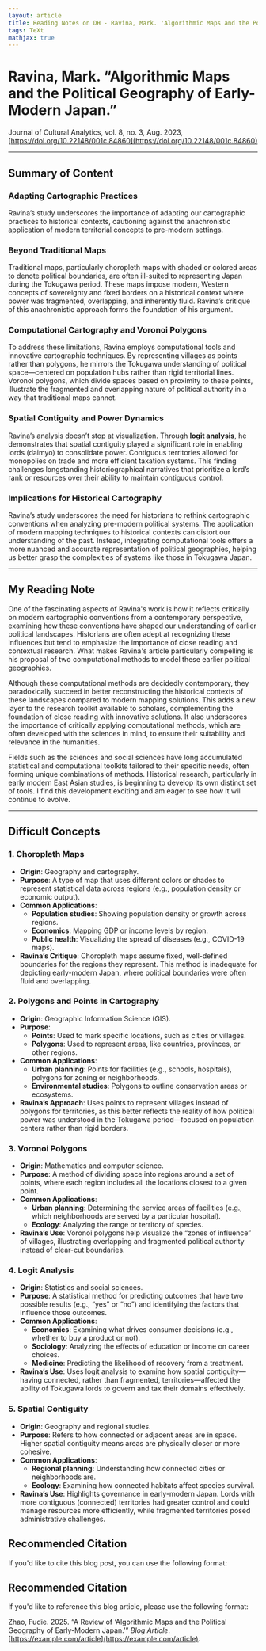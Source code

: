 ```yaml
---
layout: article
title: Reading Notes on DH - Ravina, Mark. 'Algorithmic Maps and the Political Geography of Early-Modern Japan.' 
tags: TeXt
mathjax: true
---
```

# Ravina, Mark. “Algorithmic Maps and the Political Geography of Early-Modern Japan.”  
Journal of Cultural Analytics, vol. 8, no. 3, Aug. 2023,  
[https://doi.org/10.22148/001c.84860](https://doi.org/10.22148/001c.84860)

---
## **Summary of Content**

### **Adapting Cartographic Practices**
Ravina’s study underscores the importance of adapting our cartographic practices to historical contexts, cautioning against the anachronistic application of modern territorial concepts to pre-modern settings.

### **Beyond Traditional Maps**
Traditional maps, particularly choropleth maps with shaded or colored areas to denote political boundaries, are often ill-suited to representing Japan during the Tokugawa period. These maps impose modern, Western concepts of sovereignty and fixed borders on a historical context where power was fragmented, overlapping, and inherently fluid. Ravina’s critique of this anachronistic approach forms the foundation of his argument.

### **Computational Cartography and Voronoi Polygons**
To address these limitations, Ravina employs computational tools and innovative cartographic techniques. By representing villages as points rather than polygons, he mirrors the Tokugawa understanding of political space—centered on population hubs rather than rigid territorial lines. Voronoi polygons, which divide spaces based on proximity to these points, illustrate the fragmented and overlapping nature of political authority in a way that traditional maps cannot.

### **Spatial Contiguity and Power Dynamics**
Ravina’s analysis doesn’t stop at visualization. Through **logit analysis**, he demonstrates that spatial contiguity played a significant role in enabling lords (daimyo) to consolidate power. Contiguous territories allowed for monopolies on trade and more efficient taxation systems. This finding challenges longstanding historiographical narratives that prioritize a lord’s rank or resources over their ability to maintain contiguous control.

### **Implications for Historical Cartography**
Ravina’s study underscores the need for historians to rethink cartographic conventions when analyzing pre-modern political systems. The application of modern mapping techniques to historical contexts can distort our understanding of the past. Instead, integrating computational tools offers a more nuanced and accurate representation of political geographies, helping us better grasp the complexities of systems like those in Tokugawa Japan.

---

## **My Reading Note**
One of the fascinating aspects of Ravina's work is how it reflects critically on modern cartographic conventions from a contemporary perspective, examining how these conventions have shaped our understanding of earlier political landscapes. Historians are often adept at recognizing these influences but tend to emphasize the importance of close reading and contextual research. What makes Ravina's article particularly compelling is his proposal of two computational methods to model these earlier political geographies.

Although these computational methods are decidedly contemporary, they paradoxically succeed in better reconstructing the historical contexts of these landscapes compared to modern mapping solutions. This adds a new layer to the research toolkit available to scholars, complementing the foundation of close reading with innovative solutions. It also underscores the importance of critically applying computational methods, which are often developed with the sciences in mind, to ensure their suitability and relevance in the humanities.

Fields such as the sciences and social sciences have long accumulated statistical and computational toolkits tailored to their specific needs, often forming unique combinations of methods. Historical research, particularly in early modern East Asian studies, is beginning to develop its own distinct set of tools. I find this development exciting and am eager to see how it will continue to evolve.

---

## **Difficult Concepts**

### **1. Choropleth Maps**
- **Origin**: Geography and cartography.  
- **Purpose**: A type of map that uses different colors or shades to represent statistical data across regions (e.g., population density or economic output).  
- **Common Applications**:
  - **Population studies**: Showing population density or growth across regions.
  - **Economics**: Mapping GDP or income levels by region.
  - **Public health**: Visualizing the spread of diseases (e.g., COVID-19 maps).  
- **Ravina’s Critique**: Choropleth maps assume fixed, well-defined boundaries for the regions they represent. This method is inadequate for depicting early-modern Japan, where political boundaries were often fluid and overlapping.

### **2. Polygons and Points in Cartography**
- **Origin**: Geographic Information Science (GIS).  
- **Purpose**:
  - **Points**: Used to mark specific locations, such as cities or villages.
  - **Polygons**: Used to represent areas, like countries, provinces, or other regions.  
- **Common Applications**:
  - **Urban planning**: Points for facilities (e.g., schools, hospitals), polygons for zoning or neighborhoods.
  - **Environmental studies**: Polygons to outline conservation areas or ecosystems.  
- **Ravina’s Approach**: Uses points to represent villages instead of polygons for territories, as this better reflects the reality of how political power was understood in the Tokugawa period—focused on population centers rather than rigid borders.

### **3. Voronoi Polygons**
- **Origin**: Mathematics and computer science.  
- **Purpose**: A method of dividing space into regions around a set of points, where each region includes all the locations closest to a given point.  
- **Common Applications**:
  - **Urban planning**: Determining the service areas of facilities (e.g., which neighborhoods are served by a particular hospital).
  - **Ecology**: Analyzing the range or territory of species.  
- **Ravina’s Use**: Voronoi polygons help visualize the “zones of influence” of villages, illustrating overlapping and fragmented political authority instead of clear-cut boundaries.

### **4. Logit Analysis**
- **Origin**: Statistics and social sciences.  
- **Purpose**: A statistical method for predicting outcomes that have two possible results (e.g., “yes” or “no”) and identifying the factors that influence those outcomes.  
- **Common Applications**:
  - **Economics**: Examining what drives consumer decisions (e.g., whether to buy a product or not).
  - **Sociology**: Analyzing the effects of education or income on career choices.
  - **Medicine**: Predicting the likelihood of recovery from a treatment.  
- **Ravina’s Use**: Uses logit analysis to examine how spatial contiguity—having connected, rather than fragmented, territories—affected the ability of Tokugawa lords to govern and tax their domains effectively.

### **5. Spatial Contiguity**
- **Origin**: Geography and regional studies.  
- **Purpose**: Refers to how connected or adjacent areas are in space. Higher spatial contiguity means areas are physically closer or more cohesive.  
- **Common Applications**:
  - **Regional planning**: Understanding how connected cities or neighborhoods are.
  - **Ecology**: Examining how connected habitats affect species survival.  
- **Ravina’s Use**: Highlights governance in early-modern Japan. Lords with more contiguous (connected) territories had greater control and could manage resources more efficiently, while fragmented territories posed administrative challenges.

## Recommended Citation
If you'd like to cite this blog post, you can use the following format:

## Recommended Citation
If you'd like to reference this blog article, please use the following format:

Zhao, Fudie. 2025. “A Review of ‘Algorithmic Maps and the Political Geography of Early-Modern Japan.’” *Blog Article*.[https://example.com/article](https://example.com/article).

